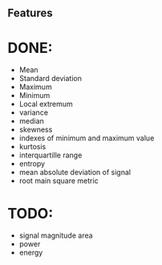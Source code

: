 ## Features

# DONE:

* Mean
* Standard deviation
* Maximum
* Minimum
* Local extremum
* variance
* median
* skewness
* indexes of minimum and maximum value
* kurtosis
* interquartille range
* entropy
* mean absolute deviation of signal
* root main square metric


# TODO:

* signal magnitude area
* power
* energy
